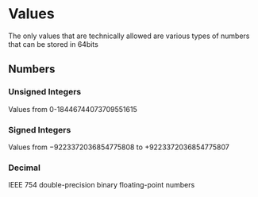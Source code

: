 # Values

The only values that are technically allowed are various types of numbers that can be stored in 64bits

## Numbers

### Unsigned Integers

Values from 0-18446744073709551615

### Signed Integers

Values from −9223372036854775808 to +9223372036854775807

### Decimal

IEEE 754 double-precision binary floating-point numbers

